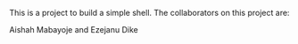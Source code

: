 This is a project to build a simple shell.
The collaborators on this project are:

Aishah Mabayoje and  Ezejanu Dike
